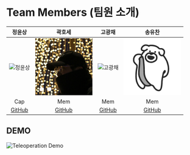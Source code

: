 # Team Members (팀원 소개)
| 정윤상 | 곽호세 | 고광채 | 송유찬 |
|:------:|:------:|:------:|:------:|
| <img src="https://avatars.githubusercontent.com/u/74541916?v=4" alt="정윤상" width="150"> | <img src="https://raw.githubusercontent.com/Capdol-plus-i/.github/refs/heads/main/profile/KakaoTalk_20250309_153205622.webp" alt="곽호세" width="150"> | <img src="https://avatars.githubusercontent.com/u/52623237?v=4" alt="고광채" width="150"> | <img src="https://github.com/Capdol-plus-i/.github/blob/main/profile/420648220-cce9a139-12a0-48e8-987a-5c6a1e56606d.gif?raw=true" alt="송유찬" width="150"> |
| Cap | Mem | Mem | Mem |
| [GitHub](https://github.com/yunss719) | [GitHub](https://github.com/hosekwak) | [GitHub](https://github.com/kwangchae) | [GitHub](https://github.com/pandagom109206) |

## DEMO
![Teleoperation Demo](https://raw.githubusercontent.com/Capdol-plus-i/.github/refs/heads/main/profile/teleoperation_demo.webp)